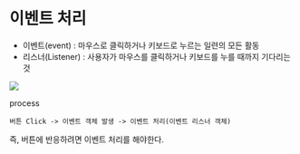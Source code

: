 # 이벤트 처리

- 이벤트(event) : 마우스로 클릭하거나 키보드로 누르는 일련의 모든 활동
- 리스너(Listener) : 사용자가 마우스를 클릭하거나 키보드를 누를 때까지 기다리는 것

<img src="http://chortle.ccsu.edu/java5/notes/chap57/buttonClick.gif">

process

```
버튼 Click -> 이벤트 객체 발생 -> 이벤트 처리(이벤트 리스너 객체)
```

즉, 버튼에 반응하려면 이벤트 처리를 해야한다.